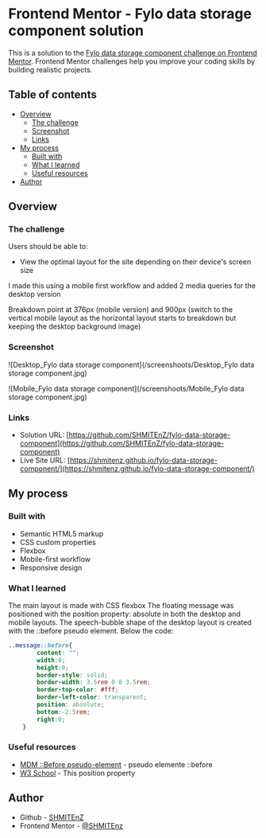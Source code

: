 # Frontend Mentor - Fylo data storage component solution

This is a solution to the [Fylo data storage component challenge on Frontend Mentor](https://www.frontendmentor.io/challenges/fylo-data-storage-component-1dZPRbV5n). Frontend Mentor challenges help you improve your coding skills by building realistic projects. 

## Table of contents

- [Overview](#overview)
  - [The challenge](#the-challenge)
  - [Screenshot](#screenshot)
  - [Links](#links)
- [My process](#my-process)
  - [Built with](#built-with)
  - [What I learned](#what-i-learned)
  - [Useful resources](#useful-resources)
- [Author](#author)

## Overview

### The challenge

Users should be able to:

- View the optimal layout for the site depending on their device's screen size

I made this using a mobile first workflow and added 2 media queries for the desktop version 

Breakdown point at 376px (mobile version) and 900px (switch to the vertical mobile layout as the horizontal layout starts to breakdown but keeping the desktop background image)

### Screenshot

![Desktop_Fylo data storage component](/screenshoots/Desktop_Fylo data storage component.jpg)

![Mobile_Fylo data storage component](/screenshoots/Mobile_Fylo data storage component.jpg)

### Links

- Solution URL: [https://github.com/SHMITEnZ/fylo-data-storage-component](https://github.com/SHMITEnZ/fylo-data-storage-component)
- Live Site URL: [https://shmitenz.github.io/fylo-data-storage-component/](https://shmitenz.github.io/fylo-data-storage-component/)

## My process

### Built with

- Semantic HTML5 markup
- CSS custom properties
- Flexbox
- Mobile-first workflow
- Responsive design

### What I learned

The main layout is made with CSS flexbox
The floating message was positioned with the position property: absolute in both the desktop and mobile layouts.
The speech-bubble shape of the desktop layout is created with the ::before pseudo element.
Below the code:

```css
..message::before{
        content: "";
        width:0;
        height:0;
        border-style: solid;
        border-width: 3.5rem 0 0 3.5rem;
        border-top-color: #fff;
        border-left-color: transparent;
        position: absolute;
        bottom:-2.5rem;
        right:0;
    }
```

### Useful resources

- [MDM ::Before pseudo-element](https://developer.mozilla.org/en-US/docs/Web/CSS/::before) -  pseudo elemente ::before
- [W3 School](https://www.w3schools.com/css/css_positioning.asp) - This position property 

## Author

- Github - [SHMITEnZ](https://github.com/SHMITEnZ)
- Frontend Mentor - [@SHMITEnz](https://www.frontendmentor.io/profile/SHMITEnZ)

